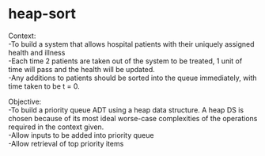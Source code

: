 # heap-sort
Context:
<br />-To build a system that allows hospital patients with their uniquely assigned
health and illness
<br />-Each time 2 patients are taken out of the system to be treated, 1 unit of time
will pass and the health will be updated.
<br />-Any additions to patients should be sorted into the queue immediately, with
time taken to be t = 0.

Objective:
<br />-To build a priority queue ADT using a heap data structure. A heap DS is chosen
because of its most ideal worse-case complexities of the operations required in
the context given.
<br />-Allow inputs to be added into priority queue
<br />-Allow retrieval of top priority items
